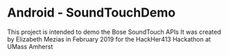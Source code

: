 # Android - SoundTouchDemo
This project is intended to demo the Bose SoundTouch APIs
It was created by Elizabeth Mezias in February 2019 for the HackHer413 Hackathon at UMass Amherst
